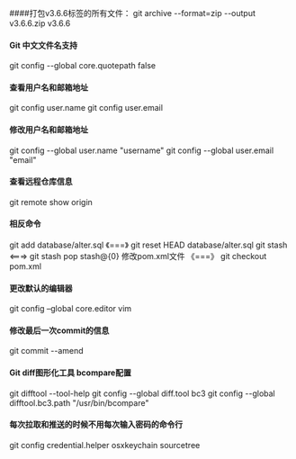 ####打包v3.6.6标签的所有文件：
git archive --format=zip --output v3.6.6.zip v3.6.6

#### Git 中文文件名支持
git config --global core.quotepath false

#### 查看用户名和邮箱地址
git config user.name
git config user.email

#### 修改用户名和邮箱地址
git config --global user.name "username"
git config --global user.email "email"

#### 查看远程仓库信息
git remote show origin

#### 相反命令
git add database/alter.sql 《===》  git reset HEAD database/alter.sql
git stash  <===>  git stash pop stash@{0}
修改pom.xml文件 《===》 git checkout pom.xml

#### 更改默认的编辑器
git config –global core.editor vim

#### 修改最后一次commit的信息
git commit --amend

#### Git diff图形化工具 bcompare配置
git difftool --tool-help
git config --global diff.tool bc3
git config --global difftool.bc3.path "/usr/bin/bcompare"

#### 每次拉取和推送的时候不用每次输入密码的命令行
git config credential.helper osxkeychain sourcetree



